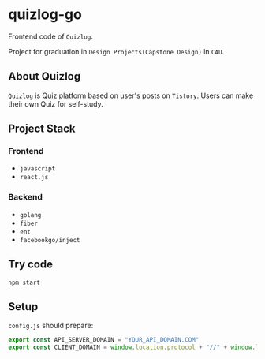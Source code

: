 # quizlog-go

Frontend code of `Quizlog`.

Project for graduation in `Design Projects(Capstone Design)` in `CAU`.

## About Quizlog

`Quizlog` is Quiz platform based on user's posts on `Tistory`. Users can make their own Quiz for self-study.

## Project Stack

### Frontend

- `javascript`
- `react.js`

### Backend

- `golang`
- `fiber`
- `ent`
- `facebookgo/inject`

## Try code
```shell
npm start
```

## Setup
`config.js` should prepare:
```js
export const API_SERVER_DOMAIN = "YOUR_API_DOMAIN.COM"
export const CLIENT_DOMAIN = window.location.protocol + "//" + window.location.hostname
```